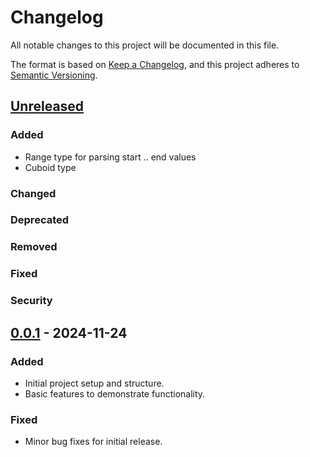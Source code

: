 # Changelog

All notable changes to this project will be documented in this file.

The format is based on [Keep a Changelog](https://keepachangelog.com/en/1.0.0/),
and this project adheres to [Semantic Versioning](https://semver.org/spec/v2.0.0.html).

## [Unreleased]
### Added
- Range type for parsing start .. end values
- Cuboid type

### Changed

### Deprecated

### Removed

### Fixed

### Security

## [0.0.1] - 2024-11-24
### Added
- Initial project setup and structure.
- Basic features to demonstrate functionality.

### Fixed
- Minor bug fixes for initial release.

[Unreleased]: https://github.com/ShaitanLyss/geode/compare/v0.0.1...HEAD
[0.0.1]: https://github.com/ShaitanLyss/geode/releases/tag/v0.0.1

